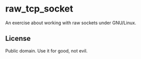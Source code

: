 raw_tcp_socket
==============

An exercise about working with raw sockets under GNU/Linux.

License
-------

Public domain. Use it for good, not evil. 
